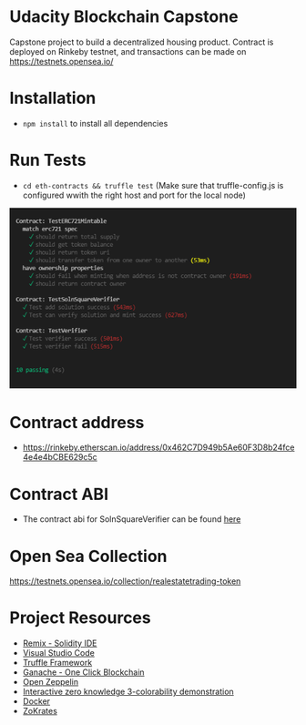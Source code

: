 # Udacity Blockchain Capstone

Capstone project to build a decentralized housing product. Contract is deployed on Rinkeby testnet, and transactions can be made on https://testnets.opensea.io/

# Installation

- `npm install` to install all dependencies

# Run Tests

- `cd eth-contracts && truffle test` (Make sure that truffle-config.js is configured wwith the right host and port for the local node)

![test](images/test.png)

# Contract address

- https://rinkeby.etherscan.io/address/0x462C7D949b5Ae60F3D8b24fce4e4e4bCBE629c5c

# Contract ABI

- The contract abi for SolnSquareVerifier can be found [here](https://github.com/whenzei/Blockchain-Capstone/blob/master/eth-contracts/SolnSquareVerifierAbi.txt)

# Open Sea Collection

https://testnets.opensea.io/collection/realestatetrading-token

# Project Resources

- [Remix - Solidity IDE](https://remix.ethereum.org/)
- [Visual Studio Code](https://code.visualstudio.com/)
- [Truffle Framework](https://truffleframework.com/)
- [Ganache - One Click Blockchain](https://truffleframework.com/ganache)
- [Open Zeppelin ](https://openzeppelin.org/)
- [Interactive zero knowledge 3-colorability demonstration](http://web.mit.edu/~ezyang/Public/graph/svg.html)
- [Docker](https://docs.docker.com/install/)
- [ZoKrates](https://github.com/Zokrates/ZoKrates)

